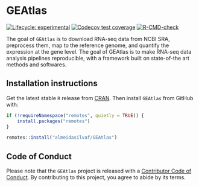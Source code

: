 
<!-- README.md is generated from README.Rmd. Please edit that file -->

# GEAtlas

<!-- badges: start -->

[![Lifecycle:
experimental](https://img.shields.io/badge/lifecycle-experimental-orange.svg)](https://lifecycle.r-lib.org/articles/stages.html#experimental)
[![Codecov test
coverage](https://codecov.io/gh/almeidasilvaf/GEAtlas/branch/main/graph/badge.svg)](https://codecov.io/gh/almeidasilvaf/GEAtlas?branch=main)
[![R-CMD-check](https://github.com/almeidasilvaf/GEAtlas/workflows/R-CMD-check/badge.svg)](https://github.com/almeidasilvaf/GEAtlas/actions)
<!-- badges: end -->

The goal of `GEAtlas` is to download RNA-seq data from NCBI SRA,
preprocess them, map to the reference genome, and quantify the
expression at the gene level. The goal of GEAtlas is to make RNA-seq
data analysis pipelines reproducible, with a framework built on
state-of-the art methods and softwares.

## Installation instructions

Get the latest stable `R` release from
[CRAN](http://cran.r-project.org/). Then install `GEAtlas` from GitHub
with:

``` r
if (!requireNamespace("remotes", quietly = TRUE)) {
    install.packages("remotes")
}

remotes::install("almeidasilvaf/GEAtlas")
```

## Code of Conduct

Please note that the `GEAtlas` project is released with a [Contributor
Code of Conduct](http://bioconductor.org/about/code-of-conduct/). By
contributing to this project, you agree to abide by its terms.
